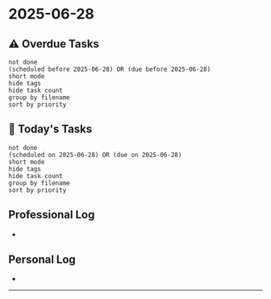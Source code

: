 # 2025-06-28

## ⚠️ Overdue Tasks
```tasks
not done
(scheduled before 2025-06-28) OR (due before 2025-06-28)
short mode
hide tags
hide task count
group by filename
sort by priority
```

## 📅 Today's Tasks
```tasks
not done
(scheduled on 2025-06-28) OR (due on 2025-06-28)
short mode
hide tags
hide task count
group by filename
sort by priority
```


## Professional Log
- 

## Personal Log
- 

---
